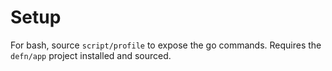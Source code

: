 Setup
=====

For bash, source `script/profile` to expose the go commands.  Requires the
`defn/app` project installed and sourced.
